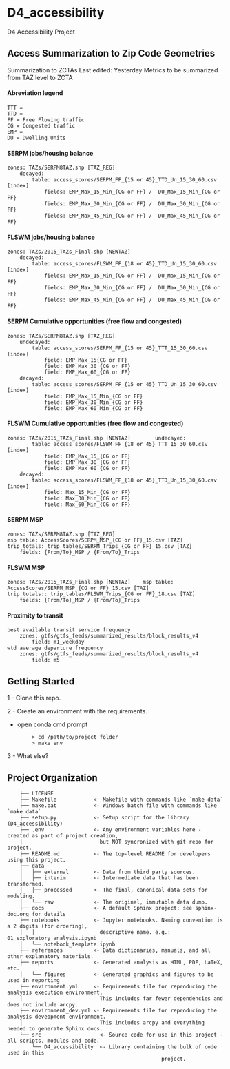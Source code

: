 # D4_accessibility

D4 Accessibility Project

## Access Summarization to Zip Code Geometries

Summarization to ZCTAs
Last edited: Yesterday
Metrics to be summarized from TAZ level to ZCTA

#### Abreviation legend
    TTT = 
    TTD = 
    FF = Free Flowing traffic
    CG = Congested traffic
    EMP = 
    DU = Dwelling Units

#### SERPM jobs/housing balance
    zones: TAZs/SERPM8TAZ.shp [TAZ_REG]
        decayed:
            table: access_scores/SERPM_FF_{15 or 45}_TTD_Un_15_30_60.csv [index]
                fields: EMP_Max_15_Min_{CG or FF} /  DU_Max_15_Min_{CG or FF}
                fields: EMP_Max_30_Min_{CG or FF} /  DU_Max_30_Min_{CG or FF}
                fields: EMP_Max_45_Min_{CG or FF} /  DU_Max_45_Min_{CG or FF}
 
#### FLSWM jobs/housing balance
    zones: TAZs/2015_TAZs_Final.shp [NEWTAZ]
        decayed:
            table: access_scores/FLSWM_FF_{18 or 45}_TTD_Un_15_30_60.csv [index]
                fields: EMP_Max_15_Min_{CG or FF} /  DU_Max_15_Min_{CG or FF}
                fields: EMP_Max_30_Min_{CG or FF} /  DU_Max_30_Min_{CG or FF}
                fields: EMP_Max_45_Min_{CG or FF} /  DU_Max_45_Min_{CG or FF}

#### SERPM Cumulative opportunities (free flow and congested)
    zones: TAZs/SERPM8TAZ.shp [TAZ_REG]
        undecayed:
            table: access_scores/SERPM_FF_{15 or 45}_TTT_15_30_60.csv [index]
                field: EMP_Max_15{CG or FF}
                field: EMP_Max_30_{CG or FF}
                field: EMP_Max_60_{CG or FF}
        decayed:
            table: access_scores/SERPM_FF_{15 or 45}_TTD_Un_15_30_60.csv [index]
                field: EMP_Max_15_Min_{CG or FF}
                field: EMP_Max_30_Min_{CG or FF}
                field: EMP_Max_60_Min_{CG or FF}

#### FLSWM Cumulative opportunities (free flow and congested)
    zones: TAZs/2015_TAZs_Final.shp [NEWTAZ]        undecayed:
            table: access_scores/FLSWM_FF_{18 or 45}_TTT_15_30_60.csv [index]
                field: EMP_Max_15_{CG or FF}
                field: EMP_Max_30_{CG or FF}
                field: EMP_Max_60_{CG or FF}
        decayed:
            table: access_scores/FLSWM_FF_{18 or 45}_TTD_Un_15_30_60.csv [index]
                field: Max_15_Min_{CG or FF}
                field: Max_30_Min_{CG or FF}
                field: Max_60_Min_{CG or FF}

#### SERPM MSP
    zones: TAZs/SERPM8TAZ.shp [TAZ_REG] 
    msp table: AccessScores/SERPM_MSP_{CG or FF}_15.csv [TAZ]
    trip totals: trip_tables/SERPM_Trips_{CG or FF}_15.csv [TAZ]
        fields: {From/To}_MSP / {From/To}_Trips

#### FLSWM MSP
    zones: TAZs/2015_TAZs_Final.shp [NEWTAZ]    msp table: AccessScores/SERPM_MSP_{CG or FF}_15.csv [TAZ]
    trip totals:: trip_tables/FLSWM_Trips_{CG or FF}_18.csv [TAZ]
        fields: {From/To}_MSP / {From/To}_Trips
 
#### Proximity to transit
    best available transit service frequency
        zones: gtfs/gtfs_feeds/summarized_results/block_results_v4
            field: m1_weekday
    wtd average departure frequency
        zones: gtfs/gtfs_feeds/summarized_results/block_results_v4
            field: m5


## Getting Started
1 - Clone this repo.

2 - Create an environment with the requirements.
- open conda cmd prompt
    
```
        > cd /path/to/project_folder
        > make env
```

3 - What else?
## Project Organization
```
    ├── LICENSE
    ├── Makefile            <- Makefile with commands like `make data`
    ├── make.bat            <- Windows batch file with commands like `make data`
    ├── setup.py            <- Setup script for the library (D4_accessibility)
    ├── .env                <- Any environment variables here - created as part of project creation, 
    │                         but NOT syncronized with git repo for project.                
    ├── README.md           <- The top-level README for developers using this project.
    ├── data
    │   ├── external        <- Data from third party sources.
    │   ├── interim         <- Intermediate data that has been transformed.
    │   ├── processed       <- The final, canonical data sets for modeling.
    │   └── raw             <- The original, immutable data dump.
    ├── docs                <- A default Sphinx project; see sphinx-doc.org for details
    ├── notebooks           <- Jupyter notebooks. Naming convention is a 2 digits (for ordering),
    │   │                     descriptive name. e.g.: 01_exploratory_analysis.ipynb
    │   └── notebook_template.ipynb
    ├── references          <- Data dictionaries, manuals, and all other explanatory materials.
    ├── reports             <- Generated analysis as HTML, PDF, LaTeX, etc.
    │   └── figures         <- Generated graphics and figures to be used in reporting
    ├── environment.yml     <- Requirements file for reproducing the analysis execution environment.
    │                         This includes far fewer dependencies and does not include arcpy.
    ├── environment_dev.yml <- Requirements file for reproducing the analysis deveopment environment.
    │                         This includes arcpy and everything needed to generate Sphinx docs.
    └── src                   <- Source code for use in this project - all scripts, modules and code.
        └── D4_accessibility  <- Library containing the bulk of code used in this 
                                                  project. 
```
